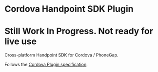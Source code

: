 # Cordova Handpoint SDK Plugin
# Still Work In Progress. Not ready for live use

Cross-platform Handpoint SDK for Cordova / PhoneGap.

Follows the [Cordova Plugin specification](https://cordova.apache.org/docs/en/latest/guide/hybrid/plugins/index.html).
